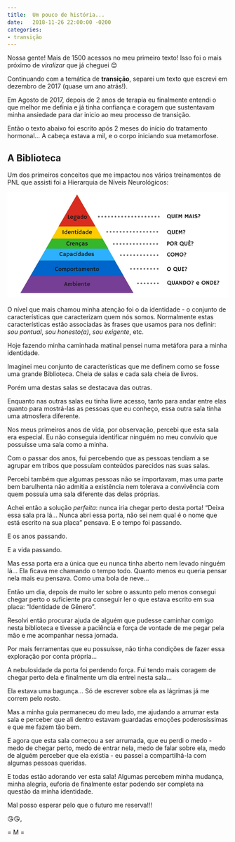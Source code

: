 ```yaml
---
title:  Um pouco de história...
date:   2018-11-26 22:00:00 -0200
categories:
- transição
---
```

Nossa gente! Mais de 1500 acessos no meu primeiro texto! Isso foi o mais próximo de _viralizar_ que já cheguei 😊

Continuando com a temática de **transição**, separei um texto que escrevi em dezembro de 2017 (quase um ano atrás!).

Em Agosto de 2017, depois de 2 anos de terapia eu finalmente entendi o que melhor me definia e já tinha confiança e coragem que sustentavam minha ansiedade para dar inicio ao meu processo de transição.

Então o texto abaixo foi escrito após 2 meses do início do tratamento hormonal… A cabeça estava a mil, e o corpo iniciando sua metamorfose.

## A Biblioteca

Um dos primeiros conceitos que me impactou nos vários treinamentos de PNL que assisti foi a Hierarquia de Níveis Neurológicos:

![Diagrama da Hierarquia de Níveis Neurológicos](niveis.png)

O nível que mais chamou minha atenção foi o da identidade - o conjunto de características que caracterizam quem nós somos. Normalmente estas características estão associadas às frases que usamos para nos definir: _sou pontual_, _sou honesto(a)_, _sou exigente_, etc.

Hoje fazendo minha caminhada matinal pensei numa metáfora para a minha identidade.

Imaginei meu conjunto de características que me definem como se fosse uma grande Biblioteca. Cheia de salas e cada sala cheia de livros.

Porém uma destas salas se destacava das outras.

Enquanto nas outras salas eu tinha livre acesso, tanto para andar entre elas quanto para mostrá-las as pessoas que eu conheço, essa outra sala tinha uma atmosfera diferente.

Nos meus primeiros anos de vida, por observação, percebi que esta sala era especial. Eu não conseguia identificar ninguém no meu convívio que possuísse uma sala como a minha.

Com o passar dos anos, fui percebendo que as pessoas tendiam a se agrupar em tribos que possuíam conteúdos parecidos nas suas salas.

Percebi também que algumas pessoas não se importavam, mas uma parte bem barulhenta não admitia a existência nem tolerava a convivência com quem possuía uma sala diferente das delas próprias.

Achei então a solução _perfeita_: nunca iria chegar perto desta porta! “Deixa essa sala pra lá... Nunca abri essa porta, não sei nem qual é o nome que está escrito na sua placa” pensava. E o tempo foi passando.

E os anos passando.

E a vida passando.

Mas essa porta era a única que eu nunca tinha aberto nem levado ninguém lá... Ela ficava me chamando o tempo todo. Quanto menos eu queria pensar nela mais eu pensava. Como uma bola de neve...

Então um dia, depois de muito ler sobre o assunto pelo menos consegui chegar perto o suficiente pra conseguir ler o que estava escrito em sua placa: “Identidade de Gênero”.

Resolvi então procurar ajuda de alguém que pudesse caminhar comigo nesta biblioteca e tivesse a paciência e força de vontade de me pegar pela mão e me acompanhar nessa jornada.

Por mais ferramentas que eu possuísse, não tinha condições de fazer essa exploração por conta própria…

A nebulosidade da porta foi perdendo força. Fui tendo mais coragem de chegar perto dela e finalmente um dia entrei nesta sala...

Ela estava uma bagunça... Só de escrever sobre ela as lágrimas já me correm pelo rosto.

Mas a minha guia permaneceu do meu lado, me ajudando a arrumar esta sala e perceber que ali dentro estavam guardadas emoções poderosíssimas e que me fazem tão bem.

E agora que esta sala começou a ser arrumada, que eu perdi o medo - medo de chegar perto, medo de entrar nela, medo de falar sobre ela, medo de alguém perceber que ela existia - eu passei a compartilhá-la com algumas pessoas queridas.

E todas estão adorando ver esta sala! Algumas percebem minha mudança, minha alegria, euforia de finalmente estar podendo ser completa na questão da minha identidade.

Mal posso esperar pelo que o futuro me reserva!!!

😘😘,

  = M =

